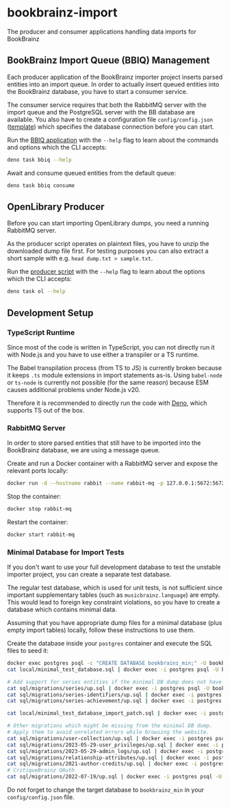 # bookbrainz-import

The producer and consumer applications handling data imports for BookBrainz

## BookBrainz Import Queue (BBIQ) Management

Each producer application of the BookBrainz importer project inserts parsed entities into an import queue.
In order to actually insert queued entities into the BookBrainz database, you have to start a consumer service.

The consumer service requires that both the RabbitMQ server with the import queue and the PostgreSQL server with the BB database are available.
You also have to create a configuration file `config/config.json` ([template](config/config.json.sample)) which specifies the database connection before you can start.

Run the [BBIQ application](src/bbiq.ts) with the `--help` flag to learn about the commands and options which the CLI accepts:

```sh
deno task bbiq --help
```

Await and consume queued entities from the default queue:

```sh
deno task bbiq consume
```

## OpenLibrary Producer

Before you can start importing OpenLibrary dumps, you need a running RabbitMQ server.

As the producer script operates on plaintext files, you have to unzip the downloaded dump file first.
For testing purposes you can also extract a short sample with e.g. `head dump.txt > sample.txt`.

Run the [producer script](src/openLibrary/import.ts) with the `--help` flag to learn about the options which the CLI accepts:

```sh
deno task ol --help
```

## Development Setup

### TypeScript Runtime

Since most of the code is written in TypeScript, you can not directly run it with Node.js and you have to use either a transpiler or a TS runtime.

The Babel transpilation process (from TS to JS) is currently broken because it keeps `.ts` module extensions in import statements as-is.
Using `babel-node` or `ts-node` is currently not possible (for the same reason) because ESM causes additional problems under Node.js v20.

Therefore it is recommended to directly run the code with [Deno](https://deno.land), which supports TS out of the box.

### RabbitMQ Server

In order to store parsed entities that still have to be imported into the BookBrainz database, we are using a message queue.

Create and run a Docker container with a RabbitMQ server and expose the relevant ports locally:

```sh
docker run -d --hostname rabbit --name rabbit-mq -p 127.0.0.1:5672:5672 -p 127.0.0.1:15672:15672 rabbitmq:3-management
```

Stop the container:

```sh
docker stop rabbit-mq
```

Restart the container:

```sh
docker start rabbit-mq
```

### Minimal Database for Import Tests

If you don't want to use your full development database to test the unstable importer project, you can create a separate test database.

The regular test database, which is used for unit tests, is not sufficient since important supplementary tables (such as `musicbrainz.language`) are empty.
This would lead to foreign key constraint violations, so you have to create a database which contains minimal data.

Assuming that you have appropriate dump files for a minimal database (plus empty import tables) locally, follow these instructions to use them.

Create the database inside your `postgres` container and execute the SQL files to seed it:

```sh
docker exec postgres psql -c "CREATE DATABASE bookbrainz_min;" -U bookbrainz
cat local/minimal_test_database.sql | docker exec -i postgres psql -U bookbrainz -d bookbrainz_min

# Add support for series entities if the minimal DB dump does not have them.
cat sql/migrations/series/up.sql | docker exec -i postgres psql -U bookbrainz -d bookbrainz_min
cat sql/migrations/series-identifiers/up.sql | docker exec -i postgres psql -U bookbrainz -d bookbrainz_min
cat sql/migrations/series-achievement/up.sql | docker exec -i postgres psql -U bookbrainz -d bookbrainz_min

cat local/minimal_test_database_import_patch.sql | docker exec -i postgres psql -U bookbrainz -d bookbrainz_min

# Other migrations which might be missing from the minimal DB dump.
# Apply them to avoid unrelated errors while browsing the website.
cat sql/migrations/user-collection/up.sql | docker exec -i postgres psql -U bookbrainz -d bookbrainz_min
cat sql/migrations/2023-05-29-user_privileges/up.sql | docker exec -i postgres psql -U bookbrainz -d bookbrainz_min
cat sql/migrations/2023-05-29-admin_logs/up.sql | docker exec -i postgres psql -U bookbrainz -d bookbrainz_min
cat sql/migrations/relationship-attributes/up.sql | docker exec -i postgres psql -U bookbrainz -d bookbrainz_min
cat sql/migrations/2021-author-credits/up.sql | docker exec -i postgres psql -U bookbrainz -d bookbrainz_min
# CritiqueBrainz OAuth
cat sql/migrations/2022-07-19/up.sql | docker exec -i postgres psql -U bookbrainz -d bookbrainz_min
```

Do not forget to change the target database to `bookbrainz_min` in your `config/config.json` file.

